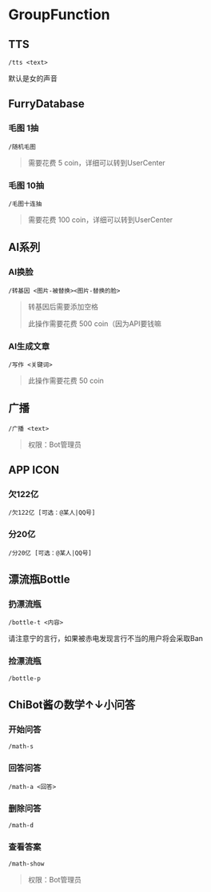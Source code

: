 # GroupFunction

## TTS

```
/tts <text>
```

默认是女的声音

## FurryDatabase

### 毛图 1抽

```
/随机毛图
```

> 需要花费 5 coin，详细可以转到UserCenter

### 毛图 10抽

```
/毛图十连抽
```

> 需要花费 100 coin，详细可以转到UserCenter

## AI系列

### AI换脸

```
/转基因 <图片-被替换><图片-替换的脸>
```

> 转基因后需要添加空格
>
> 此操作需要花费 500 coin（因为API要钱嘛

### AI生成文章

```
/写作 <关键词>
```

> 此操作需要花费 50 coin

## 广播

```
/广播 <text>
```

> 权限：Bot管理员

## APP ICON

### 欠122亿

```
/欠122亿 [可选：@某人|QQ号]
```

### 分20亿

```
/分20亿 [可选：@某人|QQ号]
```

## 漂流瓶Bottle

### 扔漂流瓶

```
/bottle-t <内容>
```

请注意宁的言行，如果被赤电发现言行不当的用户将会采取Ban

### 捡漂流瓶

```
/bottle-p
```

## ChiBot酱の数学↑↓小问答

### 开始问答

```
/math-s
```

### 回答问答

```
/math-a <回答>
```

### 删除问答

```
/math-d
```

### 查看答案

```
/math-show
```

> 权限：Bot管理员